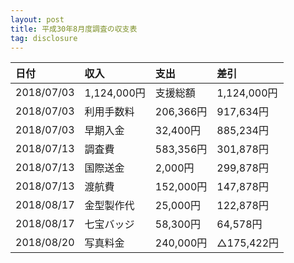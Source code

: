 ```yaml
---
layout: post
title: 平成30年8月度調査の収支表
tag: disclosure
---
```


<div class="scroll" markdown="block">

| 日付       | 収入        | 支出        | 差引        |
|:-----------|:------------|:------------|:------------|
| 2018/07/03 | 1,124,000円 | 支援総額    | 1,124,000円 |
| 2018/07/03 | 利用手数料  | 206,366円   | 917,634円   |
| 2018/07/03 | 早期入金    | 32,400円    | 885,234円   |
| 2018/07/13 | 調査費      | 583,356円   | 301,878円   |
| 2018/07/13 | 国際送金    | 2,000円     | 299,878円   |
| 2018/07/13 | 渡航費      | 152,000円   | 147,878円   |
| 2018/08/17 | 金型製作代  | 25,000円    | 122,878円   |
| 2018/08/17 | 七宝バッジ  | 58,300円    | 64,578円    |
| 2018/08/20 | 写真料金    | 240,000円   | △175,422円 |

</div>
